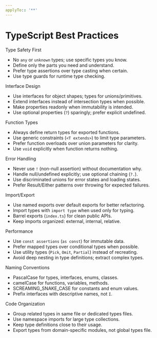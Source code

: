 ```yaml
---
applyTo:: '**'
---
```


# TypeScript Best Practices

Type Safety First

- No `any` or `unknown` types; use specific types you know.
- Define only the parts you need and understand.
- Prefer type assertions over type casting when certain.
- Use type guards for runtime type checking.

Interface Design

- Use interfaces for object shapes; types for unions/primitives.
- Extend interfaces instead of intersection types when possible.
- Make properties readonly when immutability is intended.
- Use optional properties (`?`) sparingly; prefer explicit undefined.

Function Types

- Always define return types for exported functions.
- Use generic constraints (`<T extends>`) to limit type parameters.
- Prefer function overloads over union parameters for clarity.
- Use `void` explicitly when function returns nothing.

Error Handling

- Never use `!` (non-null assertion) without documentation why.
- Handle null/undefined explicitly; use optional chaining (`?.`).
- Use discriminated unions for error states and loading states.
- Prefer Result/Either patterns over throwing for expected failures.

Import/Export

- Use named exports over default exports for better refactoring.
- Import types with `import type` when used only for typing.
- Barrel exports (`index.ts`) for clean public APIs.
- Keep imports organized: external, internal, relative.

Performance

- Use `const assertions` (`as const`) for immutable data.
- Prefer mapped types over conditional types when possible.
- Use utility types (`Pick`, `Omit`, `Partial`) instead of recreating.
- Avoid deep nesting in type definitions; extract complex types.

Naming Conventions

- PascalCase for types, interfaces, enums, classes.
- camelCase for functions, variables, methods.
- SCREAMING_SNAKE_CASE for constants and enum values.
- Prefix interfaces with descriptive names, not `I`.

Code Organization

- Group related types in same file or dedicated types files.
- Use namespace imports for large type collections.
- Keep type definitions close to their usage.
- Export types from domain-specific modules, not global types file.